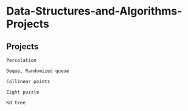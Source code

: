 # Data-Structures-and-Algorithms-Projects


## Projects
```
Percolation

Deque, Randomized queue

Collinear points

Eight puzzle

Kd tree
```

